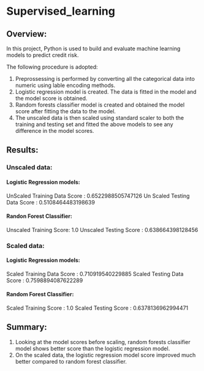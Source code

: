 # Supervised_learning

## Overview:

In this project, Python is used to build and evaluate machine learning models to predict credit risk. 

The following procedure is adopted:
1. Preprossessing is performed by converting all the categorical data into numeric using lable encoding methods. 
1. Logistic regression model is created. The data is fitted in the model and the model score is obtained. 
2. Random forests classifier model is created and obtained the model score after fitting the data to the model. 
3. The unscaled data is then scaled using standard scaler to both the training and testing set and fitted the above models to see any difference in the model scores.



## Results:

### Unscaled data:

#### Logistic Regression models:
UnScaled Training Data Score : 0.6522988505747126
Un Scaled Testing Data Score : 0.5108464483198639

#### Randon Forest Classifier:
Unscaled Training Score: 1.0
Unscaled Testing Score : 0.638664398128456


### Scaled data:

#### Logistic Regression models:
Scaled Training Data Score  : 0.710919540229885
Scaled Testing Data Score   : 0.7598894087622289

#### Random Forest Classifier:

Scaled Training Score  : 1.0
Scaled Testing Score   : 0.6378136962994471


## Summary:
1. Looking at the model scores before scaling, random forests classifier model shows better score than the logistic regression model.  
2. On the scaled data, the logistic regression model score improved much better compared to random forest classifier.
